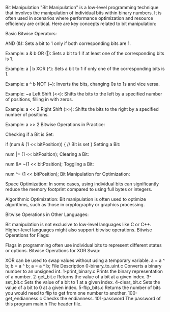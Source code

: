 Bit Manipulation
"Bit Manipulation" is a low-level programming technique that involves the manipulation of individual bits within binary numbers. It is often used in scenarios where performance optimization and resource efficiency are critical. Here are key concepts related to bit manipulation:

Basic Bitwise Operators:

AND (&): Sets a bit to 1 only if both corresponding bits are 1.

Example: a & b
OR (|): Sets a bit to 1 if at least one of the corresponding bits is 1.

Example: a | b
XOR (^): Sets a bit to 1 if only one of the corresponding bits is 1.

Example: a ^ b
NOT (~): Inverts the bits, changing 0s to 1s and vice versa.

Example: ~a
Left Shift (<<): Shifts the bits to the left by a specified number of positions, filling in with zeros.

Example: a << 2
Right Shift (>>): Shifts the bits to the right by a specified number of positions.

Example: a >> 2
Bitwise Operations in Practice:

Checking if a Bit is Set:

if (num & (1 << bitPosition)) {
    // Bit is set
}
Setting a Bit:

num |= (1 << bitPosition);
Clearing a Bit:

num &= ~(1 << bitPosition);
Toggling a Bit:

num ^= (1 << bitPosition);
Bit Manipulation for Optimization:

Space Optimization: In some cases, using individual bits can significantly reduce the memory footprint compared to using full bytes or integers.

Algorithmic Optimization: Bit manipulation is often used to optimize algorithms, such as those in cryptography or graphics processing.

Bitwise Operations in Other Languages:

Bit manipulation is not exclusive to low-level languages like C or C++. Higher-level languages might also support bitwise operations.
Bitwise Operations for Flags:

Flags in programming often use individual bits to represent different states or options.
Bitwise Operations for XOR Swap:

XOR can be used to swap values without using a temporary variable.
a = a ^ b;
b = a ^ b;
a = a ^ b;
File	Description
0-binary_to_uint.c	Converts a binary number to an unsigned int.
1-print_binary.c	Prints the binary representation of a number.
2-get_bit.c	Returns the value of a bit at a given index.
3-set_bit.c	Sets the value of a bit to 1 at a given index.
4-clear_bit.c	Sets the value of a bit to 0 at a given index.
5-flip_bits.c	Returns the number of bits you would need to flip to get from one number to another.
100-get_endianness.c	Checks the endianness.
101-password	The password of this program
main.h	The header file.

